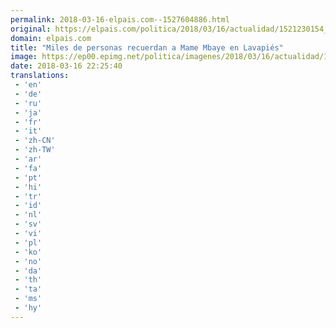 ```yaml
---
permalink: 2018-03-16-elpais.com--1527604886.html
original: https://elpais.com/politica/2018/03/16/actualidad/1521230154_100048.html#?ref=rss&format=simple&link=link
domain: elpais.com
title: "Miles de personas recuerdan a Mame Mbaye en Lavapiés"
image: https://ep00.epimg.net/politica/imagenes/2018/03/16/actualidad/1521230154_100048_1521233011_rrss_normal.jpg
date: 2018-03-16 22:25:40
translations: 
 - 'en'
 - 'de'
 - 'ru'
 - 'ja'
 - 'fr'
 - 'it'
 - 'zh-CN'
 - 'zh-TW'
 - 'ar'
 - 'fa'
 - 'pt'
 - 'hi'
 - 'tr'
 - 'id'
 - 'nl'
 - 'sv'
 - 'vi'
 - 'pl'
 - 'ko'
 - 'no'
 - 'da'
 - 'th'
 - 'ta'
 - 'ms'
 - 'hy'
---
```


